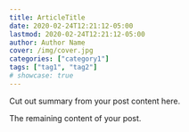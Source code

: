 ```yaml
---
title: ArticleTitle
date: 2020-02-24T12:21:12-05:00
lastmod: 2020-02-24T12:21:12-05:00
author: Author Name
cover: /img/cover.jpg
categories: ["category1"]
tags: ["tag1", "tag2"]
# showcase: true
---
```


Cut out summary from your post content here.

<!--more-->

The remaining content of your post.
